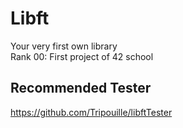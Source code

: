 # Libft
Your very first own library  
Rank 00: First project of 42 school  

## Recommended Tester
https://github.com/Tripouille/libftTester
